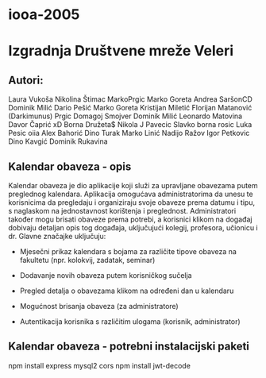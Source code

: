 # iooa-2005

# Izgradnja Društvene mreže Veleri

## Autori:

Laura Vukoša
Nikolina Štimac
MarkoPrgic
Marko Goreta
Andrea SaršonCD
Dominik Milić
Dario Pešić
Marko Goreta
Kristijan Miletić
Florijan Matanović (Darkimunus)
Prgic
Domagoj Smojver
Dominik Milić
Leonardo Matovina
Davor Čaprić xD
Borna Družeta$
Nikola J Pavecic
Slavko
borna rosic
Luka Pesic oiia
Alex Bahorić
Dino Turak
Marko Linić
Nadijo Ražov
Igor Petkovic
Dino Kavgić
Dominik Rukavina

## Kalendar obaveza - opis

Kalendar obaveza je dio aplikacije koji služi za upravljane obavezama putem preglednog kalendara. Aplikacija omogućava administratorima da unesu te korisnicima da pregledaju i organiziraju svoje obaveze prema datumu i tipu, s naglaskom na jednostavnost korištenja i preglednost. Administratori također mogu brisati obaveze prema potrebi, a korisnici klikom na događaj dobivaju detaljan opis tog događaja, uključujući kolegij, profesora, učionicu i dr.
Glavne značajke uključuju:

- Mjesečni prikaz kalendara s bojama za različite tipove obaveza na fakultetu (npr. kolokvij, zadatak, seminar)

- Dodavanje novih obaveza putem korisničkog sučelja

- Pregled detalja o obavezama klikom na određeni dan u kalendaru

- Mogućnost brisanja obaveza (za administratore)

- Autentikacija korisnika s različitim ulogama (korisnik, administrator)

## Kalendar obaveza - potrebni instalacijski paketi

npm install express mysql2 cors
npm install jwt-decode
